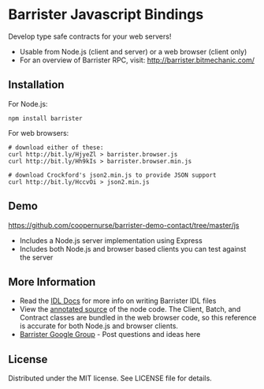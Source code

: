 # Barrister Javascript Bindings

Develop type safe contracts for your web servers!

* Usable from Node.js (client and server) or a web browser (client only)
* For an overview of Barrister RPC, visit: http://barrister.bitmechanic.com/

## Installation

For Node.js:

    npm install barrister
    
For web browsers:

    # download either of these:
    curl http://bit.ly/HjyeZl > barrister.browser.js
    curl http://bit.ly/Hh9kIs > barrister.browser.min.js
    
    # download Crockford's json2.min.js to provide JSON support
    curl http://bit.ly/HccvOi > json2.min.js
    
## Demo

https://github.com/coopernurse/barrister-demo-contact/tree/master/js

* Includes a Node.js server implementation using Express
* Includes both Node.js and browser based clients you can test against the server

## More Information

* Read the [IDL Docs](http://barrister.bitmechanic.com/docs.html) for more info on writing 
  Barrister IDL files
* View the [annotated source](http://barrister.bitmechanic.com/api/js/latest/) of the node code.
  The Client, Batch, and Contract classes are bundled in the web browser code, so this reference
  is accurate for both Node.js and browser clients.
* [Barrister Google Group](https://groups.google.com/forum/#!forum/barrister-rpc) - Post questions and ideas here

## License

Distributed under the MIT license.  See LICENSE file for details.
